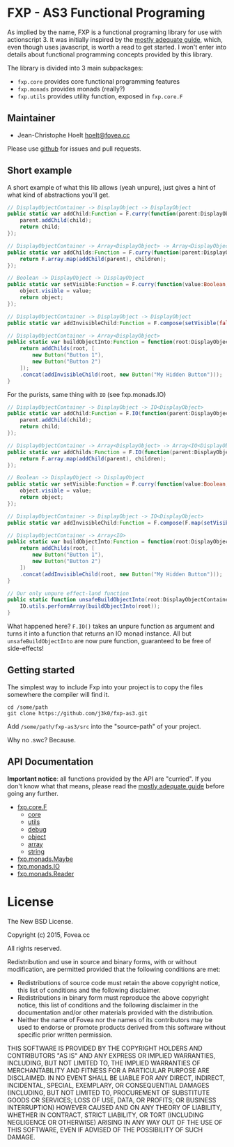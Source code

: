 # FXP - AS3 Functional Programing

As implied by the name, FXP is a functional programing library for use with actionscript 3. It was initially inspired by the [mostly adequate guide](https://github.com/DrBoolean/mostly-adequate-guide), which, even though uses javascript, is worth a read to get started. I won't enter into details about functional programming concepts provided by this library.

The library is divided into 3 main subpackages:
 * `fxp.core` provides core functional programming features
 * `fxp.monads` provides monads (really?)
 * `fxp.utils` provides utility function, exposed in `fxp.core.F`

## Maintainer

 * Jean-Christophe Hoelt <hoelt@fovea.cc>

Please use [github](https://github.com/j3k0/fxp-as3) for issues and pull requests.

## Short example

A short example of what this lib allows (yeah unpure), just gives a hint of what kind of abstractions you'll get.

```actionscript
// DisplayObjectContainer -> DisplayObject -> DisplayObject
public static var addChild:Function = F.curry(function(parent:DisplayObjectContainer, child:DisplayObject):DisplayObject {
    parent.addChild(child);
    return child;
});

// DisplayObjectContainer -> Array<DisplayObject> -> Array<DisplayObject>
public static var addChilds:Function = F.curry(function(parent:DisplayObjectContainer, children:Array):Array {
    return F.array.map(addChild(parent), children);
});

// Boolean -> DisplayObject -> DisplayObject
public static var setVisible:Function = F.curry(function(value:Boolean, object:DisplayObject):DisplayObject {
    object.visible = value;
    return object;
});

// DisplayObjectContainer -> DisplayObject -> DisplayObject
public static var addInvisibleChild:Function = F.compose(setVisible(false), addChild);

// DisplayObjectContainer -> Array<DisplayObject>
public static var buildObjectInto:Function = function(root:DisplayObjectContainer):Array {
    return addChilds(root, [
        new Button("Button 1"),
        new Button("Button 2")
    ]);
    .concat(addInvisibleChild(root, new Button("My Hidden Button")));
}
```

For the purists, same thing with `IO` (see fxp.monads.IO)

```actionscript
// DisplayObjectContainer -> DisplayObject -> IO<DisplayObject>
public static var addChild:Function = F.IO(function(parent:DisplayObjectContainer, child:DisplayObject):DisplayObject {
    parent.addChild(child);
    return child;
});

// DisplayObjectContainer -> Array<DisplayObject> -> Array<IO<DisplayObject>>
public static var addChilds:Function = F.IO(function(parent:DisplayObjectContainer, children:Array):Array {
    return F.array.map(addChild(parent), children);
});

// Boolean -> DisplayObject -> DisplayObject
public static var setVisible:Function = F.curry(function(value:Boolean, object:DisplayObject):DisplayObject {
    object.visible = value;
    return object;
});

// DisplayObjectContainer -> DisplayObject -> IO<DisplayObject>
public static var addInvisibleChild:Function = F.compose(F.map(setVisible(false)), addChild);

// DisplayObjectContainer -> Array<IO>
public static var buildObjectInto:Function = function(root:DisplayObjectContainer):Array {
    return addChilds(root, [
        new Button("Button 1"),
        new Button("Button 2")
    ])
    .concat(addInvisibleChild(root, new Button("My Hidden Button")));
}

// Our only unpure effect-land function
public static function unsafeBuildObjectInto(root:DisplayObjectContainer):void {
    IO.utils.performArray(buildObjectInto(root));
}
```

What happened here? `F.IO()` takes an unpure function as argument and turns it into a function that returns an IO monad instance. All but `unsafeBuildObjectInto` are now pure function, guaranteed to be free of side-effects!

## Getting started

The simplest way to include Fxp into your project is to copy the files somewhere the compiler will find it.

    cd /some/path
    git clone https://github.com/j3k0/fxp-as3.git

Add `/some/path/fxp-as3/src` into the "source-path" of your project.

Why no .swc? Because.

## API Documentation

**Important notice**: all functions provided by the API are "curried". If you don't know what that means, please read the [mostly adequate guide](https://github.com/DrBoolean/mostly-adequate-guide) before going any further.

 * [fxp.core.F](doc/fxp.core.F.md)
   * [core](doc/fxp.core.F.md)
   * [utils](doc/fxp.core.F.utils.md)
   * [debug](doc/fxp.core.F.debug.md)
   * [object](doc/fxp.core.F.object.md)
   * [array](doc/fxp.core.F.array.md)
   * [string](doc/fxp.core.F.string.md)
 * [fxp.monads.Maybe](doc/fxp.monads.Maybe.md)
 * [fxp.monads.IO](doc/fxp.monads.IO.md)
 * [fxp.monads.Reader](doc/fxp.monads.Reader.md)

# License

The New BSD License.

Copyright (c) 2015, Fovea.cc

All rights reserved.

Redistribution and use in source and binary forms, with or without modification, are permitted provided that the following conditions are met:
 * Redistributions of source code must retain the above copyright notice, this list of conditions and the following disclaimer.
 * Redistributions in binary form must reproduce the above copyright notice, this list of conditions and the following disclaimer in the documentation and/or other materials provided with the distribution.
 * Neither the name of Fovea nor the names of its contributors may be used to endorse or promote products derived from this software without specific prior written permission.

THIS SOFTWARE IS PROVIDED BY THE COPYRIGHT HOLDERS AND CONTRIBUTORS "AS IS" AND ANY EXPRESS OR IMPLIED WARRANTIES, INCLUDING, BUT NOT LIMITED TO, THE IMPLIED WARRANTIES OF MERCHANTABILITY AND FITNESS FOR A PARTICULAR PURPOSE ARE DISCLAIMED. IN NO EVENT SHALL <COPYRIGHT HOLDER> BE LIABLE FOR ANY DIRECT, INDIRECT, INCIDENTAL, SPECIAL, EXEMPLARY, OR CONSEQUENTIAL DAMAGES (INCLUDING, BUT NOT LIMITED TO, PROCUREMENT OF SUBSTITUTE GOODS OR SERVICES; LOSS OF USE, DATA, OR PROFITS; OR BUSINESS INTERRUPTION) HOWEVER CAUSED AND ON ANY THEORY OF LIABILITY, WHETHER IN CONTRACT, STRICT LIABILITY, OR TORT (INCLUDING NEGLIGENCE OR OTHERWISE) ARISING IN ANY WAY OUT OF THE USE OF THIS SOFTWARE, EVEN IF ADVISED OF THE POSSIBILITY OF SUCH DAMAGE.

